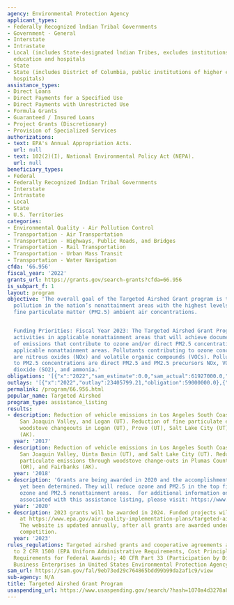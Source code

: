 ```yaml
---
agency: Environmental Protection Agency
applicant_types:
- Federally Recognized lndian Tribal Governments
- Government - General
- Interstate
- Intrastate
- Local (includes State-designated lndian Tribes, excludes institutions of higher
  education and hospitals
- State
- State (includes District of Columbia, public institutions of higher education and
  hospitals)
assistance_types:
- Direct Loans
- Direct Payments for a Specified Use
- Direct Payments with Unrestricted Use
- Formula Grants
- Guaranteed / Insured Loans
- Project Grants (Discretionary)
- Provision of Specialized Services
authorizations:
- text: EPA's Annual Appropriation Acts.
  url: null
- text: 102(2)(I), National Environmental Policy Act (NEPA).
  url: null
beneficiary_types:
- Federal
- Federally Recognized Indian Tribal Governments
- Interstate
- Intrastate
- Local
- State
- U.S. Territories
categories:
- Environmental Quality - Air Pollution Control
- Transportation - Air Transportation
- Transportation - Highways, Public Roads, and Bridges
- Transportation - Rail Transportation
- Transportation - Urban Mass Transit
- Transportation - Water Navigation
cfda: '66.956'
fiscal_year: '2022'
grants_url: https://grants.gov/search-grants?cfda=66.956
is_subpart_f: 1
layout: program
objective: 'The overall goal of the Targeted Airshed Grant program is to reduce air
  pollution in the nation’s nonattainment areas with the highest levels of ozone and
  fine particulate matter (PM2.5) ambient air concentrations.


  Funding Priorities: Fiscal Year 2023: The Targeted Airshed Grant Program will fund
  activities in applicable nonattainment areas that will achieve documentable reductions
  of emissions that contribute to ozone and/or direct PM2.5 concentrations in the
  applicable nonattainment areas. Pollutants contributing to ozone concentrations
  are nitrous oxides (NOx) and volatile organic compounds (VOCs). Pollutants contributing
  to PM2.5 concentrations are direct PM2.5 and PM2.5 precursors NOx, VOCs, sulfur
  dioxide (SO2), and ammonia.'
obligations: '[{"x":"2022","sam_estimate":0.0,"sam_actual":61927000.0,"usa_spending_actual":59000000.0},{"x":"2023","sam_estimate":69927000.0,"sam_actual":0.0,"usa_spending_actual":34669372.0},{"x":"2024","sam_estimate":69927000.0,"sam_actual":0.0,"usa_spending_actual":27257802.0}]'
outlays: '[{"x":"2022","outlay":23405799.21,"obligation":59000000.0},{"x":"2023","outlay":624060.46,"obligation":34669372.0},{"x":"2024","outlay":152307.41,"obligation":27257802.0}]'
permalink: /program/66.956.html
popular_name: Targeted Airshed
program_type: assistance_listing
results:
- description: Reduction of vehicle emissions in Los Angeles South Coast Air Basin,
    San Joaquin Valley, and Logan (UT). Reduction of fine particulate emissions through
    woodstove changeouts in Logan (UT), Provo (UT), Salt Lake City (UT) and Fairbanks
    (AK).
  year: '2017'
- description: Reduction of vehicle emissions in Los Angeles South Coast Air Basin,
    San Joaquin Valley, Uinta Basin (UT), and Salt Lake City (UT). Reduction of fine
    particulate emissions through woodstove change-outs in Plumas County (CA), Oakridge
    (OR), and Fairbanks (AK).
  year: '2018'
- description: 'Grants are being awarded in 2020 and the accomplishments have not
    yet been determined. They will reduce ozone and PM2.5 in the top five most polluted
    ozone and PM2.5 nonattainment areas.  For additional information on accomplishments
    associated with this assistance listing, please visit: https://www.epa.gov/air-and-radiation/targeted-airshed-grant-recipients'
  year: '2020'
- description: 2023 grants will be awarded in 2024. Funded projects will be listed
    at https://www.epa.gov/air-quality-implementation-plans/targeted-airshed-grant-recipients.
    The website is updated annually, after all grants are awarded under the latest
    competition.
  year: '2023'
rules_regulations: Targeted airshed grants and cooperative agreements are subject
  to 2 CFR 1500 (EPA Uniform Administrative Requirements, Cost Principles, and Audit
  Requirements for Federal Awards); 40 CFR Part 33 (Participation by Disadvantaged
  Business Enterprises in United States Environmental Protection Agency Programs).
sam_url: https://sam.gov/fal/9eb73ed29c764865bdd99b99da2af1c9/view
sub-agency: N/A
title: Targeted Airshed Grant Program
usaspending_url: https://www.usaspending.gov/search/?hash=1070a4d3278a815c912ed8d9a056f218
---
```

